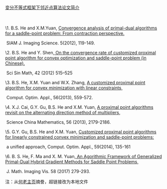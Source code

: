 　

 [变分不等式框架下邻近点算法论文简介](VI-PPA.pdf)

　

  \1.  B.S. He and X.M.Yuan, [Convergence analysis of primal-dual algorithms for a saddle-point problem: From contraction perspective.](2012-SIAM-IM-HY.pdf)

​     SIAM J. Imaging Science. 5(2012), 119-149.

  \2. B.S. He and Y. Shen,[ On the convergence rate of customized proximal point algorithm for convex optimization and saddle-point problem (in Chinese).](2012-SC-HeS.pdf)

​    Sci Sin Math, 42 (2012)  515–525

  \3. B.S. He, X.M. Yuan and W.X. Zhang, [A customized proximal point algorithm for convex minimization with linear constraints, ](2013-COAP-HeYZ.pdf)

​    Comput. Optim. Appl., 56(2013), 559-572.

  \4. X.J. Cai, G.Y. Gu, B.S. He and X.M. Yuan, [A proximal point algorithms revisit on the alternating direction method of multipliers,](2013-SC-CGHeY.pdf)

​    Science China Mathematics, 56 (2013), 2179-2186.

  \5. G.Y. Gu, B.S. He and X.M. Yuan, [Customized proximal point algorithms for linearly constrained convex minimization and saddle-point problems:](2014-COAP-GHY-U-PPA.pdf)

​    a unified approach, Comput. Optim. Appl., 59(2014), 135-161

  \6. B. S. He, F. Ma and X. M. Yuan,[ An Agorithmic Framework of Generalized Primal-Dual Hybrid Gradient Methods for Saddle Point Problems,](2017-HMY.pdf)

​    J. Math. Imaging Vis. 58 (2017) 279-293.

注：从[何老主页](http://maths.nju.edu.cn/~hebma)摘誊，超链接改为本地文件